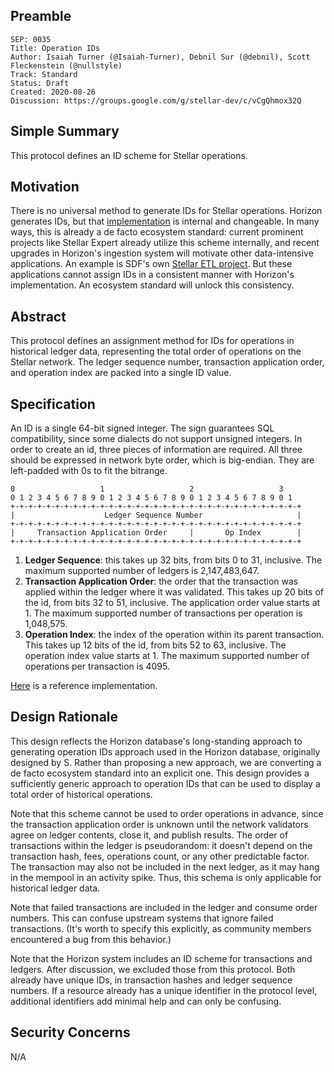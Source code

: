 ## Preamble

```
SEP: 0035
Title: Operation IDs
Author: Isaiah Turner (@Isaiah-Turner), Debnil Sur (@debnil), Scott Fleckenstein (@nullstyle)
Track: Standard
Status: Draft
Created: 2020-08-26
Discussion: https://groups.google.com/g/stellar-dev/c/vCgQhmox32Q
```

## Simple Summary
This protocol defines an ID scheme for Stellar operations.

## Motivation
There is no universal method to generate IDs for Stellar operations. Horizon generates IDs, but that [implementation](https://github.com/stellar/go/blob/master/services/horizon/internal/toid/main.go) is internal and changeable. In many ways, this is already a de facto ecosystem standard: current prominent projects like Stellar Expert already utilize this scheme internally, and recent upgrades in Horizon's ingestion system will motivate other data-intensive applications. An example is SDF's own [Stellar ETL project](https://github.com/stellar/stellar-etl). But these applications cannot assign IDs in a consistent manner with Horizon's implementation. An ecosystem standard will unlock this consistency.

## Abstract
This protocol defines an assignment method for IDs for operations in historical ledger data, representing the total order of operations on the Stellar network. The ledger sequence number, transaction application order, and operation index are packed into a single ID value.

## Specification
An ID is a single 64-bit signed integer. The sign guarantees SQL compatibility, since some dialects do not support unsigned integers.
In order to create an id, three pieces of information are required. All three should be expressed in network byte order, which is big-endian. They are left-padded with 0s to fit the bitrange.

```
0                   1                   2                   3
0 1 2 3 4 5 6 7 8 9 0 1 2 3 4 5 6 7 8 9 0 1 2 3 4 5 6 7 8 9 0 1
+-+-+-+-+-+-+-+-+-+-+-+-+-+-+-+-+-+-+-+-+-+-+-+-+-+-+-+-+-+-+-+-+
|                    Ledger Sequence Number                     |
+-+-+-+-+-+-+-+-+-+-+-+-+-+-+-+-+-+-+-+-+-+-+-+-+-+-+-+-+-+-+-+-+
|     Transaction Application Order     |       Op Index        |
+-+-+-+-+-+-+-+-+-+-+-+-+-+-+-+-+-+-+-+-+-+-+-+-+-+-+-+-+-+-+-+-+
```

1. **Ledger Sequence**: this takes up 32 bits, from bits 0 to 31, inclusive. The maximum supported number of ledgers is 2,147,483,647.
2. **Transaction Application Order**: the order that the transaction was applied within the ledger where it was validated. This takes up 20 bits of the id, from bits 32 to 51, inclusive. The application order value starts at 1. The maximum supported number of transactions per operation is 1,048,575.
3. **Operation Index**: the index of the operation within its parent transaction. This takes up 12 bits of the id, from bits 52 to 63, inclusive. The operation index value starts at 1. The maximum supported number of operations per transaction is 4095.

[Here](https://github.com/stellar/go/blob/master/services/horizon/internal/toid/main.go) is a reference implementation.

## Design Rationale
This design reflects the Horizon database's long-standing approach to generating operation IDs approach used in the Horizon database, originally designed by S. Rather than proposing a new approach, we are converting a de facto ecosystem standard into an explicit one. This design provides a sufficiently generic approach to operation IDs that can be used to display a total order of historical operations.

Note that this scheme cannot be used to order operations in advance, since the transaction application order is unknown until the network validators agree on ledger contents, close it, and publish results. The order of transactions within the ledger is pseudorandom: it doesn't depend on the transaction hash, fees, operations count, or any other predictable factor. The transaction may also not be included in the next ledger, as it may hang in the mempool in an activity spike. Thus, this schema is only applicable for historical ledger data.

Note that failed transactions are included in the ledger and consume order numbers. This can confuse upstream systems that ignore failed transactions. (It's worth to specify this explicitly, as community members encountered a bug from this behavior.)

Note that the Horizon system includes an ID scheme for transactions and ledgers. After discussion, we excluded those from this protocol. Both already have unique IDs, in transaction hashes and ledger sequence numbers. If a resource already has a unique identifier in the protocol level, additional identifiers add minimal help and can only be confusing. 

## Security Concerns
N/A
